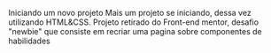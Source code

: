 Iniciando um novo projeto
Mais um projeto se iniciando, dessa vez utilizando HTML&CSS.
Projeto retirado do Front-end mentor, desafio "newbie" que consiste em recriar uma pagina sobre componentes de habilidades

